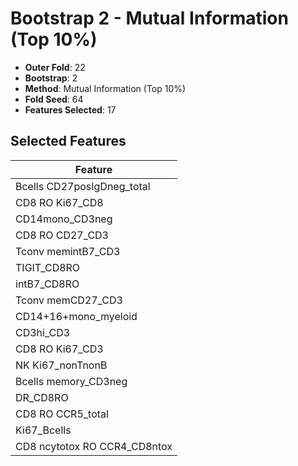# Bootstrap 2 - Mutual Information (Top 10%)

- **Outer Fold**: 22
- **Bootstrap**: 2
- **Method**: Mutual Information (Top 10%)
- **Fold Seed**: 64
- **Features Selected**: 17

## Selected Features

| Feature |
|---------|
| Bcells CD27posIgDneg_total |
| CD8 RO Ki67_CD8 |
| CD14mono_CD3neg |
| CD8 RO CD27_CD3 |
| Tconv memintB7_CD3 |
| TIGIT_CD8RO |
| intB7_CD8RO |
| Tconv memCD27_CD3 |
| CD14+16+mono_myeloid |
| CD3hi_CD3 |
| CD8  RO Ki67_CD3 |
| NK Ki67_nonTnonB |
| Bcells memory_CD3neg |
| DR_CD8RO |
| CD8 RO CCR5_total |
| Ki67_Bcells |
| CD8 ncytotox RO CCR4_CD8ntox |

